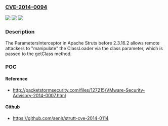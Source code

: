 ### [CVE-2014-0094](https://cve.mitre.org/cgi-bin/cvename.cgi?name=CVE-2014-0094)
![](https://img.shields.io/static/v1?label=Product&message=n%2Fa&color=blue)
![](https://img.shields.io/static/v1?label=Version&message=n%2Fa&color=blue)
![](https://img.shields.io/static/v1?label=Vulnerability&message=n%2Fa&color=brighgreen)

### Description

The ParametersInterceptor in Apache Struts before 2.3.16.2 allows remote attackers to "manipulate" the ClassLoader via the class parameter, which is passed to the getClass method.

### POC

#### Reference
- http://packetstormsecurity.com/files/127215/VMware-Security-Advisory-2014-0007.html

#### Github
- https://github.com/aenlr/strutt-cve-2014-0114

